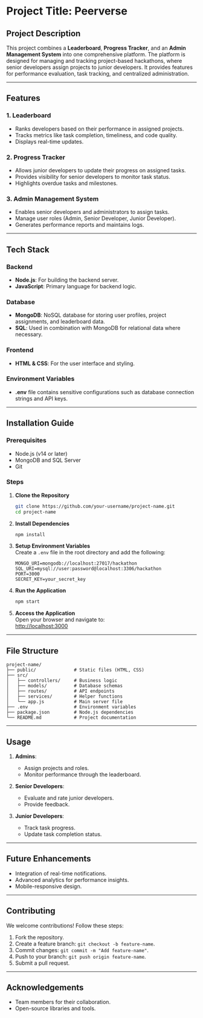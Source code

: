 # Project Title: **Peerverse**

## Project Description
This project combines a **Leaderboard**, **Progress Tracker**, and an **Admin Management System** into one comprehensive platform. The platform is designed for managing and tracking project-based hackathons, where senior developers assign projects to junior developers. It provides features for performance evaluation, task tracking, and centralized administration.

---

## Features
### 1. **Leaderboard**
- Ranks developers based on their performance in assigned projects.
- Tracks metrics like task completion, timeliness, and code quality.
- Displays real-time updates.

### 2. **Progress Tracker**
- Allows junior developers to update their progress on assigned tasks.
- Provides visibility for senior developers to monitor task status.
- Highlights overdue tasks and milestones.

### 3. **Admin Management System**
- Enables senior developers and administrators to assign tasks.
- Manage user roles (Admin, Senior Developer, Junior Developer).
- Generates performance reports and maintains logs.

---

## Tech Stack

### **Backend**
- **Node.js**: For building the backend server.
- **JavaScript**: Primary language for backend logic.

### **Database**
- **MongoDB**: NoSQL database for storing user profiles, project assignments, and leaderboard data.
- **SQL**: Used in combination with MongoDB for relational data where necessary.

### **Frontend**
- **HTML & CSS**: For the user interface and styling.

### **Environment Variables**
- **.env** file contains sensitive configurations such as database connection strings and API keys.

---

## Installation Guide

### Prerequisites
- Node.js (v14 or later)
- MongoDB and SQL Server
- Git

### Steps
1. **Clone the Repository**  
   ```bash
   git clone https://github.com/your-username/project-name.git
   cd project-name
   ```

2. **Install Dependencies**  
   ```bash
   npm install
   ```

3. **Setup Environment Variables**  
   Create a `.env` file in the root directory and add the following:
   ```env
   MONGO_URI=mongodb://localhost:27017/hackathon
   SQL_URI=mysql://user:password@localhost:3306/hackathon
   PORT=3000
   SECRET_KEY=your_secret_key
   ```

4. **Run the Application**  
   ```bash
   npm start
   ```

5. **Access the Application**  
   Open your browser and navigate to:  
   [http://localhost:3000](http://localhost:3000)

---

## File Structure
```
project-name/
├── public/              # Static files (HTML, CSS)
├── src/
│   ├── controllers/     # Business logic
│   ├── models/          # Database schemas
│   ├── routes/          # API endpoints
│   ├── services/        # Helper functions
│   └── app.js           # Main server file
├── .env                 # Environment variables
├── package.json         # Node.js dependencies
└── README.md            # Project documentation
```

---

## Usage

1. **Admins**:
   - Assign projects and roles.
   - Monitor performance through the leaderboard.

2. **Senior Developers**:
   - Evaluate and rate junior developers.
   - Provide feedback.

3. **Junior Developers**:
   - Track task progress.
   - Update task completion status.

---

## Future Enhancements
- Integration of real-time notifications.
- Advanced analytics for performance insights.
- Mobile-responsive design.

---

## Contributing
We welcome contributions! Follow these steps:
1. Fork the repository.
2. Create a feature branch: `git checkout -b feature-name`.
3. Commit changes: `git commit -m "Add feature-name"`.
4. Push to your branch: `git push origin feature-name`.
5. Submit a pull request.

---

## Acknowledgements
- Team members for their collaboration.
- Open-source libraries and tools.

